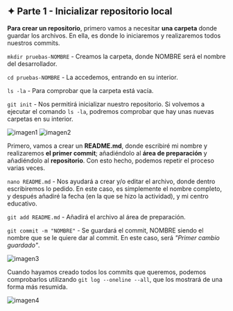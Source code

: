 ## ✦ Parte 1 - Inicializar repositorio local

**Para crear un repositorio**, primero vamos a necesitar **una carpeta** donde guardar los archivos. En ella, es donde lo iniciaremos y realizaremos todos nuestros commits.

```mkdir pruebas-NOMBRE``` - Creamos la carpeta, donde NOMBRE será el nombre del desarrollador. 

```cd pruebas-NOMBRE``` - La accedemos, entrando en su interior.

```ls -la``` - Para comprobar que la carpeta está vacía.

```git init``` - Nos permitirá inicializar nuestro repositorio. Si volvemos a ejecutar el comando `ls -la`, podremos comprobar que hay unas nuevas carpetas en su interior.

![imagen1](https://github.com/divinegarden/pruebas-teresa/blob/master/apuntes/imagenesProyecto/p1/1.png)
![imagen2](https://github.com/divinegarden/pruebas-teresa/blob/master/apuntes/imagenesProyecto/p1/2.png)

Primero, vamos a crear un **README.md**, donde escribiré mi nombre y realizaremos **el primer commit**; añadiéndolo al **área de preparación** y añadiéndolo al **repositorio**. Con esto hecho, podemos repetir el proceso varias veces.

```nano README.md``` - Nos ayudará a crear y/o editar el archivo, donde dentro escribiremos lo pedido. En este caso, es simplemente el nombre completo, y después añadiré la fecha (en la que se hizo la actividad), y mi centro educativo.

```git add README.md``` - Añadirá el archivo al área de preparación.

```git commit -m "NOMBRE"``` - Se guardará el commit, NOMBRE siendo el nombre que se le quiere dar al commit. En este caso, será *"Primer cambio guardado"*. 

![imagen3](https://github.com/divinegarden/pruebas-teresa/blob/master/apuntes/imagenesProyecto/p1/3.png)

Cuando hayamos creado todos los commits que queremos, podemos comprobarlos utilizando `git log --oneline --all`, que los mostrará de una forma más resumida.

![imagen4](https://github.com/divinegarden/pruebas-teresa/blob/master/apuntes/imagenesProyecto/p1/4.png)
